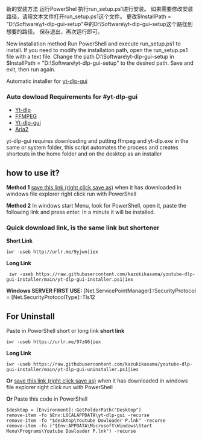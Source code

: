 新的安装方法
运行PowerShel 执行run_setup.ps1进行安装。
如果需要修改安装路径，请用文本文件打开run_setup.ps1这个文件。
更改$InstallPath = "D:\Software\yt-dlp-gui-setup"中的D:\Software\yt-dlp-gui-setup这个路径到想要的路径。
保存退出，再次运行即可。

New installation method
Run PowerShell and execute run_setup.ps1 to install.
If you need to modify the installation path, open the run_setup.ps1 file with a text file.
Change the path D:\Software\yt-dlp-gui-setup in $InstallPath = "D:\Software\yt-dlp-gui-setup" to the desired path.
Save and exit, then run again.




Automatic installer for [yt-dlp-gui](https://github.com/kannagi0303/yt-dlp-gui)
### Auto dowload Requirements for #yt-dlp-gui

-   [Yt-dlp](https://github.com/yt-dlp/yt-dlp)
-   [FFMPEG](https://ffmpeg.org/download.html#build-windows)
-  [Yt-dlp-gui](https://github.com/kannagi0303/yt-dlp-gui)
-  [Aria2](https://github.com/aria2/aria2)

yt-dlp-gui requires downloading and putting ffmpeg and yt-dlp.exe in the same or system folder, this script automates the process and creates shortcuts in the home folder and on the desktop as an installer
## how to use it?
**Method 1**
[save this link (right click save as)](https://raw.githubusercontent.com/kazukikasama/youtube-dlp-gui-installer/main/yt-dlp-gui-installer.ps1) 
when it has downloaded in windows file explorer right click run with PowerShell

**Method 2**
In windows start Menu, look for PowerShell, open it, paste the following link and press enter. In a minute it will be installed.
### Quick download link, is the same link but shortener
**Short Link**

    iwr -useb http://urlr.me/9yjwn|iex

**Long Link**
   

     iwr -useb https://raw.githubusercontent.com/kazukikasama/youtube-dlp-gui-installer/main/yt-dlp-gui-installer.ps1|iex

**Windows SERVER FIRST USE:**
    [Net.ServicePointManager]::SecurityProtocol = [Net.SecurityProtocolType]::Tls12
    
## For Uninstall
Paste in PowerShell short or long link
**short link**

    iwr -useb https://urlr.me/97zG6|iex

**Long Link**

    iwr -useb https://raw.githubusercontent.com/kazukikasama/youtube-dlp-gui-installer/main/yt-dlp-gui-uninstaller.ps1|iex
   
**Or**
[save this link (right click save as)](https://raw.githubusercontent.com/kazukikasama/youtube-dlp-gui-installer/main/yt-dlp-gui-uninstaller.ps1) when it has downloaded in windows file explorer right click run with PowerShell

**Or** 
Paste this code in PowerShell

    $desktop = [Environment]::GetFolderPath("Desktop")
    remove-item -fo $Env:LOCALAPPDATA\yt-dlp-gui -recurse
    remove-item -fo "$desktop\Youtube Dowloader P.lnk" -recurse
    remove-item -fo ("$Env:APPDATA\Microsoft\Windows\Start Menu\Programs\Youtube Dowloader P.lnk") -recurse
